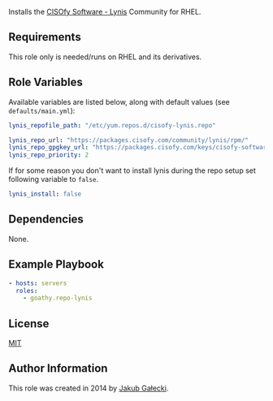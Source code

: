 Installs the [CISOfy Software - Lynis](https://cisofy.com/lynis/) Community for RHEL.

Requirements
------------

This role only is needed/runs on RHEL and its derivatives.

Role Variables
--------------

Available variables are listed below, along with default values (see `defaults/main.yml`):
```yaml
lynis_repofile_path: "/etc/yum.repos.d/cisofy-lynis.repo"

lynis_repo_url: "https://packages.cisofy.com/community/lynis/rpm/"
lynis_repo_gpgkey_url: "https://packages.cisofy.com/keys/cisofy-software-rpms-public.key"
lynis_repo_priority: 2
```
If for some reason you don't want to install lynis during the repo setup set following variable to `false`.

```yaml
lynis_install: false
```

Dependencies
------------

None.

Example Playbook
----------------
```yaml
- hosts: servers
  roles:
    - goathy.repo-lynis
```

License
-------

[MIT](./LICENSE)

Author Information
------------------

This role was created in 2014 by [Jakub Gałecki](https://github.com/Goathy).
